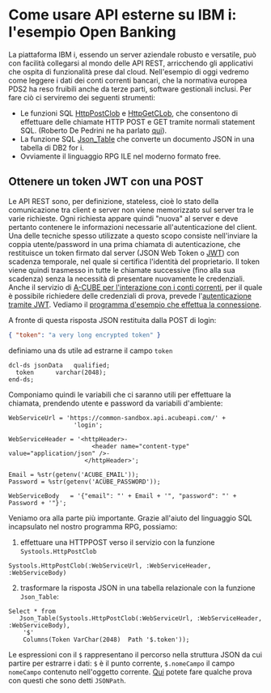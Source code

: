 # Come usare API esterne su IBM i: l'esempio Open Banking
La piattaforma IBM i, essendo un server aziendale robusto e versatile, può con facilità collegarsi al mondo delle API REST, 
arricchendo gli applicativi che ospita di funzionalità prese dal cloud.
Nell'esempio di oggi vedremo come leggere i dati dei conti correnti bancari, che la normativa europea PDS2 ha reso fruibili 
anche da terze parti, software gestionali inclusi.
Per fare ciò ci serviremo dei seguenti strumenti:
* Le funzioni SQL [HttpPostClob](https://www.ibm.com/docs/en/i/7.3?topic=overview-httppostblob-httppostclob-scalar-functions) 
e [HttpGetCLob](https://www.ibm.com/docs/en/i/7.3?topic=overview-httpgetblob-httpgetclob-scalar-functions), che consentono di 
effettuare delle chiamate HTTP POST e GET tramite normali statement SQL. (Roberto De Pedrini ne ha parlato [qui](https://blog.faq400.com/it/database-db2-for-i/qsys2-http-functions-it/)).
* La funzione SQL [Json_Table](https://www.ibm.com/docs/en/i/7.3?topic=data-using-json-table) che converte un documento JSON in una tabella di DB2 for i.
* Ovviamente il linguaggio RPG ILE nel moderno formato free.
    
## Ottenere un token JWT con una POST
Le API REST sono, per definizione, stateless, cioè lo stato della comunicazione tra client e server non viene memorizzato sul server tra le varie richieste.
Ogni richiesta appare quindi "nuova" al server e deve pertanto contenere le informazioni necessarie all'autenticazione del client. 
Una delle tecniche spesso utilizzate a questo scopo consiste nell'inviare la coppia utente/password in una prima chiamata di autenticazione, 
che restituisce un token firmato dal server (JSON Web Token o [JWT](https://jwt.io/introduction)) con scadenza temporale, nel quale si certifica l'identità del proprietario. 
Il token viene quindi trasmesso in tutte le chiamate successive (fino alla sua scadenza) senza la necessità di presentare nuovamente le credenziali.
Anche il servizio di [A-CUBE per l'interazione con i conti correnti](https://docs.acubeapi.com/documentation/open-banking), 
per il quale è possibile richiedere delle credenziali di prova, prevede l'[autenticazione tramite JWT](https://docs.acubeapi.com/documentation/common/authentication/).
Vediamo il [programma d'esempio che effettua la connessione](getjwt.rpgle). 

A fronte di questa risposta JSON restituita dalla POST di login: 
```json
{ "token": "a very long encrypted token" }
```
definiamo una ds utile ad estrarne il campo `token`
```rpgle
dcl-ds jsonData   qualified;
  token      varchar(2048);
end-ds;
```

Componiamo quindi le variabili che ci saranno utili per effettuare la chiamata, prendendo utente e password da variabili d'ambiente:
```rpgle
WebServiceUrl = 'https://common-sandbox.api.acubeapi.com/' +
                  'login';

WebServiceHeader = '<httpHeader>-
                       <header name="content-type" value="application/json" />-
                     </httpHeader>';

Email = %str(getenv('ACUBE_EMAIL'));
Password = %str(getenv('ACUBE_PASSWORD'));

WebServiceBody   = '{"email": "' + Email + '", "password": "' + Password + '"}';
```
Veniamo ora alla parte più importante. Grazie all'aiuto del linguaggio SQL incapsulato nel nostro programma RPG, possiamo:
1. effettuare una HTTPPOST verso il servizio con la funzione `Systools.HttpPostClob`
```rpgle
Systools.HttpPostClob(:WebServiceUrl, :WebServiceHeader, :WebServiceBody)
``` 
2. trasformare la risposta JSON in una tabella relazionale con la funzione `Json_Table`:
```rpgle
Select * from
   Json_Table(Systools.HttpPostClob(:WebServiceUrl, :WebServiceHeader, :WebServiceBody),
    '$'
    Columns(Token VarChar(2048)  Path '$.token'));
``` 
Le espressioni con il `$` rappresentano il percorso nella struttura JSON da cui partire per estrarre i dati: 
`$` è il punto corrente, `$.nomeCampo` il campo `nomeCampo` contenuto nell'oggetto corrente. [Qui](https://jsonpath.com/) potete fare qualche prova con
questi che sono detti `JSONPath`.

